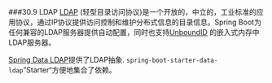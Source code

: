 ###30.9 LDAP
[LDAP](https://zh.wikipedia.org/wiki/%E8%BD%BB%E5%9E%8B%E7%9B%AE%E5%BD%95%E8%AE%BF%E9%97%AE%E5%8D%8F%E8%AE%AE) (轻型目录访问协议)是一个开放的，中立的，工业标准的应用协议，通过IP协议提供访问控制和维护分布式信息的目录信息。Spring Boot为任何兼容的LDAP服务器提供自动配置，同时也支持[UnboundID](https://www.ldap.com/unboundid-ldap-sdk-for-java) 的嵌入式内存中LDAP服务器。

[Spring Data LDAP](https://github.com/spring-projects/spring-data-ldap)提供了LDAP抽象. `spring-boot-starter-data-ldap`”Starter“方便地集合了依赖。